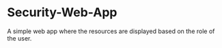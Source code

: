 # Security-Web-App
A simple web app where the resources are displayed based on the role of the user.
